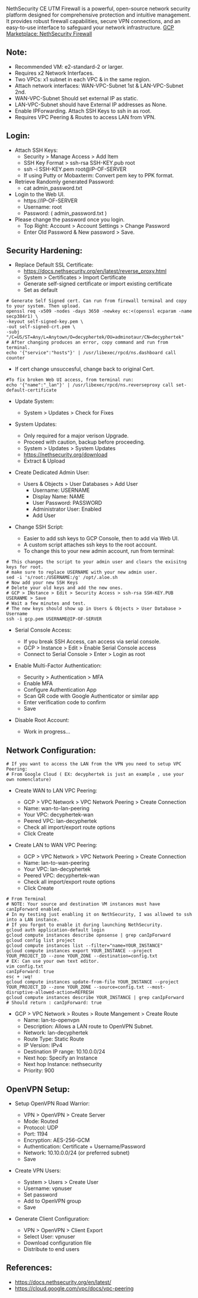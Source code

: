NethSecurity CE UTM Firewall is a powerful, open-source network security platform designed for comprehensive protection and intuitive management. It provides robust firewall capabilities, secure VPN connections, and an easy-to-use interface to safeguard your network infrastructure. [GCP Marketplace: NethSecurity Firewall]()

Note:
-----
* Recommended VM: e2-standard-2 or larger. 
* Requires x2 Network Interfaces.
* Two VPCs: x1 subnet in each VPC & in the same region.
* Attach network interfaces: WAN-VPC-Subnet 1st & LAN-VPC-Subnet 2nd. 
* WAN-VPC-Subnet Should set external IP as static. 
* LAN-VPC-Subnet should have External IP addresses as None.
* Enable IPForwarding. Attach SSH Keys to ssh in as root. 
* Requires VPC Peering & Routes to access LAN from VPN. 

Login:
------
* Attach SSH Keys: 
    - Security > Manage Access > Add Item
    - SSH Key Format > ssh-rsa SSH-KEY.pub root
    - ssh -i SSH-KEY.pem root@IP-OF-SERVER
    - If using Putty or Mobaxterm: Convert pem key to PPK format. 
* Retrieve Randomly generated Password: 
    - cat admin_password.txt
* Login to the Web UI.
    - https://IP-OF-SERVER
    - Username: root
    - Password: ( admin_password.txt )
* Please change the password once you login.
    - Top Right: Account > Account Settings > Change Password
    - Enter Old Password & New password > Save.

Security Hardening:
------------------
* Replace Default SSL Certificate:
    - https://docs.nethsecurity.org/en/latest/reverse_proxy.html
    - System > Certificates > Import Certificate
    - Generate self-signed certificate or import existing certificate
    - Set as default
```
# Generate Self Signed cert. Can run from firewall terminal and copy to your system. Then upload.
openssl req -x509 -nodes -days 3650 -newkey ec:<(openssl ecparam -name secp384r1) \
-keyout self-signed-key.pem \
-out self-signed-crt.pem \
-subj "/C=US/ST=Any/L=Anytown/O=decyphertek/OU=adminotaur/CN=decyphertek"
# After changing produces an error, copy command and run from terminal.
echo '{"service":"hosts"}' | /usr/libexec/rpcd/ns.dashboard call counter
```
* If cert change unsuccesful, change back to original Cert. 
```
#To fix broken Web UI access, from terminal run:
echo '{"name":"_lan"}' | /usr/libexec/rpcd/ns.reverseproxy call set-default-certificate
```

* Update System:
    - System > Updates > Check for Fixes

* System Updates:
    * Only required for a major verison Upgrade.
    * Proceed with caution, backup before proceeding.
    - System > Updates > System Updates
    - https://nethsecurity.org/download
    - Extract & Upload

* Create Dedicated Admin User:
    - Users & Objects > User Databases > Add User
        - Username: USERNAME
        - Display Name: NAME
        - User Password: PASSWORD
        - Administrator User: Enabled
        - Add User

* Change SSH Script:
    - Easier to add ssh keys to GCP Console, then to add via Web UI.
    - A custom script attaches ssh keys to the root account.
    - To change this to your new admin account, run from terminal:
```
# This changes the script to your admin user and clears the exisitng keys for root.
# make sure to replace USERNAME with your new admin user.
sed -i 's/root:/USERNAME:/g' /opt/.aloe.sh
# Now add your new SSH Keys
# Delete your old keys and add the new ones. 
# GCP > INstance > Edit > Security Access > ssh-rsa SSH-KEY.PUB USERANME > Save
# Wait a few minutes and test. 
# The new keys should show up in Users & Objects > User Database > Username
ssh -i gcp.pem USERNAME@IP-OF-SERVER
```
* Serial Console Access:
    - If you break SSH Access, can access via serial console.
    - GCP > Instance > Edit > Enable Serial Console access
    - Connect to Serial Console > Enter > Login as root

* Enable Multi-Factor Authentication:
    - Security > Authentication > MFA
    - Enable MFA
    - Configure Authentication App
    - Scan QR code with Google Authenticator or similar app
    - Enter verification code to confirm
    - Save

* Disable Root Account:
    - Work in progress...

Network Configuration:
----------------------
```
# If you want to access the LAN from the VPN you need to setup VPC Peering:
# From Google Cloud ( EX: decyphertek is just an example , use your own nomenclature)
```
* Create WAN to LAN VPC Peering:
   - GCP > VPC Network > VPC Network Peering > Create Connection
   - Name: wan-to-lan-peering
   - Your VPC: decyphertek-wan
   - Peered VPC: lan-decyphertek
   - Check all import/export route options
   - Click Create

* Create LAN to WAN VPC Peering:
   - GCP > VPC Network > VPC Network Peering > Create Connection
   - Name: lan-to-wan-peering
   - Your VPC: lan-decyphertek
   - Peered VPC: decyphertek-wan
   - Check all import/export route options
   - Click Create
```
# From Terminal
# NOTE: Your source and destination VM instances must have canIpForward enabled. 
# In my testing just enabling it on NethSecurity, I was allowed to ssh into a LAN instance. 
# If you forgot to enable it during launching NethSecurity. 
gcloud auth application-default login
gcloud compute instances describe opnsense | grep canIpForward
gcloud config list project
gcloud compute instances list --filter="name=YOUR_INSTANCE"
gcloud compute instances export YOUR_INSTANCE --project YOUR_PROJECT_ID --zone YOUR_ZONE --destination=config.txt
# EX: Can use your own text editor.
vim config.txt
canIpForward: true
esc + :wq!
gcloud compute instances update-from-file YOUR_INSTANCE --project YOUR_PROJECT_ID --zone YOUR_ZONE --source=config.txt --most-disruptive-allowed-action=REFRESH
gcloud compute instances describe YOUR_INSTANCE | grep canIpForward
# Should return : canIpForward: true
```

* GCP > VPC Network > Routes > Route Mangement > Create Route
   - Name: lan-to-openvpn
   - Description: Allows a LAN route to OpenVPN Subnet. 
   - Network: lan-decyphertek
   - Route Type: Static Route  
   - IP Version: IPv4
   - Destination IP range: 10.10.0.0/24
   - Next hop: Specify an Instance
   - Next hop Instance: nethsecurity
   - Priority: 900 


OpenVPN Setup:
--------------
* Setup OpenVPN Road Warrior:
    - VPN > OpenVPN > Create Server
    - Mode: Routed
    - Protocol: UDP
    - Port: 1194
    - Encryption: AES-256-GCM
    - Authentication: Certificate + Username/Password
    - Network: 10.10.0.0/24 (or preferred subnet)
    - Save

* Create VPN Users:
    - System > Users > Create User
    - Username: vpnuser
    - Set password
    - Add to OpenVPN group
    - Save

* Generate Client Configuration:
    - VPN > OpenVPN > Client Export
    - Select User: vpnuser
    - Download configuration file
    - Distribute to end users

References:
-----------
* https://docs.nethsecurity.org/en/latest/
* https://cloud.google.com/vpc/docs/vpc-peering
